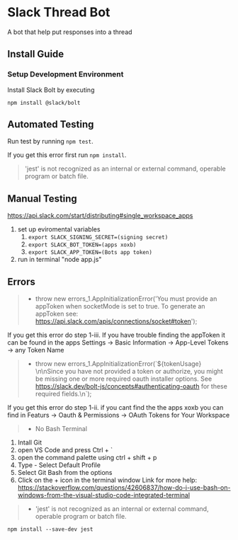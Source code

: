 # Slack Thread Bot
A bot that help put responses into a thread

## Install Guide

### Setup Development Environment
Install Slack Bolt by executing
```
npm install @slack/bolt
```

## **Automated Testing**

Run test by running `npm test`.

If you get this error first run `npm install`.

> 'jest' is not recognized as an internal or external command, operable program or batch file.

## Manual Testing
https://api.slack.com/start/distributing#single_workspace_apps

1. set up eviromental variables
   1. `export SLACK_SIGNING_SECRET=(signing secret)`
   2. `export SLACK_BOT_TOKEN=(apps xoxb)`
   3. `export SLACK_APP_TOKEN=(Bots app token)`
2. run in terminal "node app.js"

## **Errors**

> - throw new errors_1.AppInitializationError('You must provide an appToken when socketMode is set to true.
To generate an appToken see: https://api.slack.com/apis/connections/socket#token'); 

If you get this error do step 1-iii.
If you have trouble finding the appToken it can be found in the apps Settings -> Basic Information -> App-Level Tokens -> any Token Name

> - throw new errors_1.AppInitializationError(\`${tokenUsage} \n\nSince you have not provided a token or authorize, you might be missing one or more required oauth installer options.
See https://slack.dev/bolt-js/concepts#authenticating-oauth for these required fields.\n\`);

If you get this error do step 1-ii.
if you cant find the the apps xoxb you can find in Featurs -> Oauth & Permissions -> OAuth Tokens for Your Workspace

> - No Bash Terminal
   1. Intall Git
   2. open VS Code and press Ctrl + `
   3. open the command palette using ctrl + shift + p
   4. Type - Select Default Profile
   5. Select Git Bash from the options
   6. Click on the + icon in the terminal window
   Link for more help: https://stackoverflow.com/questions/42606837/how-do-i-use-bash-on-windows-from-the-visual-studio-code-integrated-terminal

> - 'jest' is not recognized as an internal or external command, operable program or batch file.
   ```
   npm install --save-dev jest
   ```
